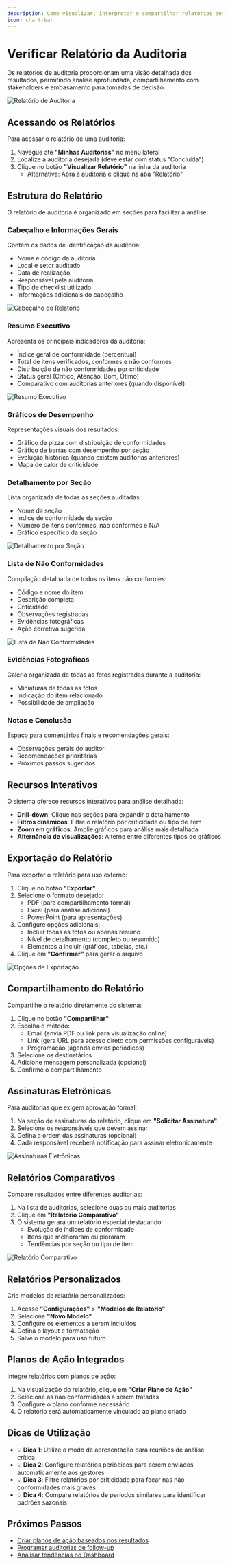 ```yaml
---
description: Como visualizar, interpretar e compartilhar relatórios detalhados de auditorias
icon: chart-bar
---
```


# Verificar Relatório da Auditoria

Os relatórios de auditoria proporcionam uma visão detalhada dos resultados, permitindo análise aprofundada, compartilhamento com stakeholders e embasamento para tomadas de decisão.

![Relatório de Auditoria](/images/relatorio-auditoria-principal.png)

## Acessando os Relatórios

Para acessar o relatório de uma auditoria:

1. Navegue até **"Minhas Auditorias"** no menu lateral
2. Localize a auditoria desejada (deve estar com status "Concluída")
3. Clique no botão **"Visualizar Relatório"** na linha da auditoria
   - Alternativa: Abra a auditoria e clique na aba "Relatório"

## Estrutura do Relatório

O relatório de auditoria é organizado em seções para facilitar a análise:

### Cabeçalho e Informações Gerais

Contém os dados de identificação da auditoria:

- Nome e código da auditoria
- Local e setor auditado
- Data de realização
- Responsável pela auditoria
- Tipo de checklist utilizado
- Informações adicionais do cabeçalho

![Cabeçalho do Relatório](/images/relatorio-cabecalho.png)

### Resumo Executivo

Apresenta os principais indicadores da auditoria:

- Índice geral de conformidade (percentual)
- Total de itens verificados, conformes e não conformes
- Distribuição de não conformidades por criticidade
- Status geral (Crítico, Atenção, Bom, Ótimo)
- Comparativo com auditorias anteriores (quando disponível)

![Resumo Executivo](/images/relatorio-resumo-executivo.png)

### Gráficos de Desempenho

Representações visuais dos resultados:

- Gráfico de pizza com distribuição de conformidades
- Gráfico de barras com desempenho por seção
- Evolução histórica (quando existem auditorias anteriores)
- Mapa de calor de criticidade

### Detalhamento por Seção

Lista organizada de todas as seções auditadas:

- Nome da seção
- Índice de conformidade da seção
- Número de itens conformes, não conformes e N/A
- Gráfico específico da seção

![Detalhamento por Seção](/images/relatorio-detalhamento-secoes.png)

### Lista de Não Conformidades

Compilação detalhada de todos os itens não conformes:

- Código e nome do item
- Descrição completa
- Criticidade
- Observações registradas
- Evidências fotográficas
- Ação corretiva sugerida

![Lista de Não Conformidades](/images/relatorio-nao-conformidades.png)

### Evidências Fotográficas

Galeria organizada de todas as fotos registradas durante a auditoria:

- Miniaturas de todas as fotos
- Indicação do item relacionado
- Possibilidade de ampliação

### Notas e Conclusão

Espaço para comentários finais e recomendações gerais:

- Observações gerais do auditor
- Recomendações prioritárias
- Próximos passos sugeridos

## Recursos Interativos

O sistema oferece recursos interativos para análise detalhada:

- **Drill-down**: Clique nas seções para expandir o detalhamento
- **Filtros dinâmicos**: Filtre o relatório por criticidade ou tipo de item
- **Zoom em gráficos**: Amplie gráficos para análise mais detalhada
- **Alternância de visualizações**: Alterne entre diferentes tipos de gráficos

## Exportação do Relatório

Para exportar o relatório para uso externo:

1. Clique no botão **"Exportar"**
2. Selecione o formato desejado:
   - PDF (para compartilhamento formal)
   - Excel (para análise adicional)
   - PowerPoint (para apresentações)
3. Configure opções adicionais:
   - Incluir todas as fotos ou apenas resumo
   - Nível de detalhamento (completo ou resumido)
   - Elementos a incluir (gráficos, tabelas, etc.)
4. Clique em **"Confirmar"** para gerar o arquivo

![Opções de Exportação](/images/relatorio-opcoes-exportacao.png)

## Compartilhamento do Relatório

Compartilhe o relatório diretamente do sistema:

1. Clique no botão **"Compartilhar"**
2. Escolha o método:
   - Email (envia PDF ou link para visualização online)
   - Link (gera URL para acesso direto com permissões configuráveis)
   - Programação (agenda envios periódicos)
3. Selecione os destinatários
4. Adicione mensagem personalizada (opcional)
5. Confirme o compartilhamento

## Assinaturas Eletrônicas

Para auditorias que exigem aprovação formal:

1. Na seção de assinaturas do relatório, clique em **"Solicitar Assinatura"**
2. Selecione os responsáveis que devem assinar
3. Defina a ordem das assinaturas (opcional)
4. Cada responsável receberá notificação para assinar eletronicamente

![Assinaturas Eletrônicas](/images/relatorio-assinaturas.png)

## Relatórios Comparativos

Compare resultados entre diferentes auditorias:

1. Na lista de auditorias, selecione duas ou mais auditorias
2. Clique em **"Relatório Comparativo"**
3. O sistema gerará um relatório especial destacando:
   - Evolução de índices de conformidade
   - Itens que melhoraram ou pioraram
   - Tendências por seção ou tipo de item

![Relatório Comparativo](/images/relatorio-comparativo.png)

## Relatórios Personalizados

Crie modelos de relatório personalizados:

1. Acesse **"Configurações"** > **"Modelos de Relatório"**
2. Selecione **"Novo Modelo"**
3. Configure os elementos a serem incluídos
4. Defina o layout e formatação
5. Salve o modelo para uso futuro

## Planos de Ação Integrados

Integre relatórios com planos de ação:

1. Na visualização do relatório, clique em **"Criar Plano de Ação"**
2. Selecione as não conformidades a serem tratadas
3. Configure o plano conforme necessário
4. O relatório será automaticamente vinculado ao plano criado

## Dicas de Utilização

- 💡 **Dica 1**: Utilize o modo de apresentação para reuniões de análise crítica
- 💡 **Dica 2**: Configure relatórios periódicos para serem enviados automaticamente aos gestores
- 💡 **Dica 3**: Filtre relatórios por criticidade para focar nas não conformidades mais graves
- 💡 **Dica 4**: Compare relatórios de períodos similares para identificar padrões sazonais

## Próximos Passos

- [Criar planos de ação baseados nos resultados](/auditorias/web/emitir-plano-acao.md)
- [Programar auditorias de follow-up](/auditorias/web/criar-auditoria-web.md)
- [Analisar tendências no Dashboard](/auditorias/web/painel-dashboard.md)